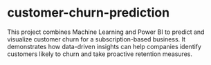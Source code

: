 # customer-churn-prediction
This project combines Machine Learning and Power BI to predict and visualize customer churn for a subscription-based business. It demonstrates how data-driven insights can help companies identify customers likely to churn and take proactive retention measures.
